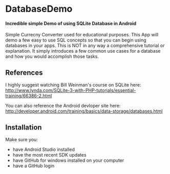 # DatabaseDemo
#### Incredible simple Demo of using SQLite Database in Android
Simple Currecny Converter used for educational purposes. This App will demo a few easy to use SQL concepts so that you can begin using databases in your apps. This is NOT in any way a comprehensive tutorial or explanation. It simply introduces a few common use cases for a database and how you would accomplish those tasks. 

## References
I highly suggest watching Bill Weinman's course on SQLite here: http://www.lynda.com/SQLite-3-with-PHP-tutorials/essential-training/66386-2.html

You can also reference the Android devloper site here:
http://developer.android.com/training/basics/data-storage/databases.html
    
## Installation

Make sure you:

* have Android Studio installed
* have the most recent SDK updates
* have GitHub for windows installed on your computer
* have a GitHub login
